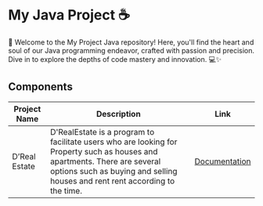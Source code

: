 # My Java Project ☕

🚀 Welcome to the My Project Java repository! Here, you'll find the heart and soul of our Java programming endeavor, crafted with passion and precision. Dive in to explore the depths of code mastery and innovation. 💻✨

## Components

| Project Name | Description                                      | Link                                      |
|--------------|--------------------------------------------------|-------------------------------------------|
| D’Real Estate| D'RealEstate is a program to facilitate users who are looking for Property such as houses and apartments. There are several options such as buying and selling houses and rent rent according to the time. | [Documentation](https://github.com/Alizaaaja4/Project_Java-Ver.1)|
